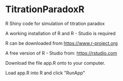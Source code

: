 # TitrationParadoxR
 R Shiny code for simulation of titration paradox

A working installation of R and R - Studio is required

R can be downloaded from https://www.r-project.org

A free version of R - Studio from: https://rstudio.com 

Download the file app.R onto to your computer.

Load app.R into R and click "RunApp"


